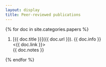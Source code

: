 ```yaml
---
layout: display
title: Peer-reviewed publications
---
```


{% for doc in site.categories.papers %}
1. [{{ doc.title }}]({{ doc.url }}). {{ doc.info }}  
   <{{ doc.link }}>  
   {{ doc.notes }}

{% endfor %}

